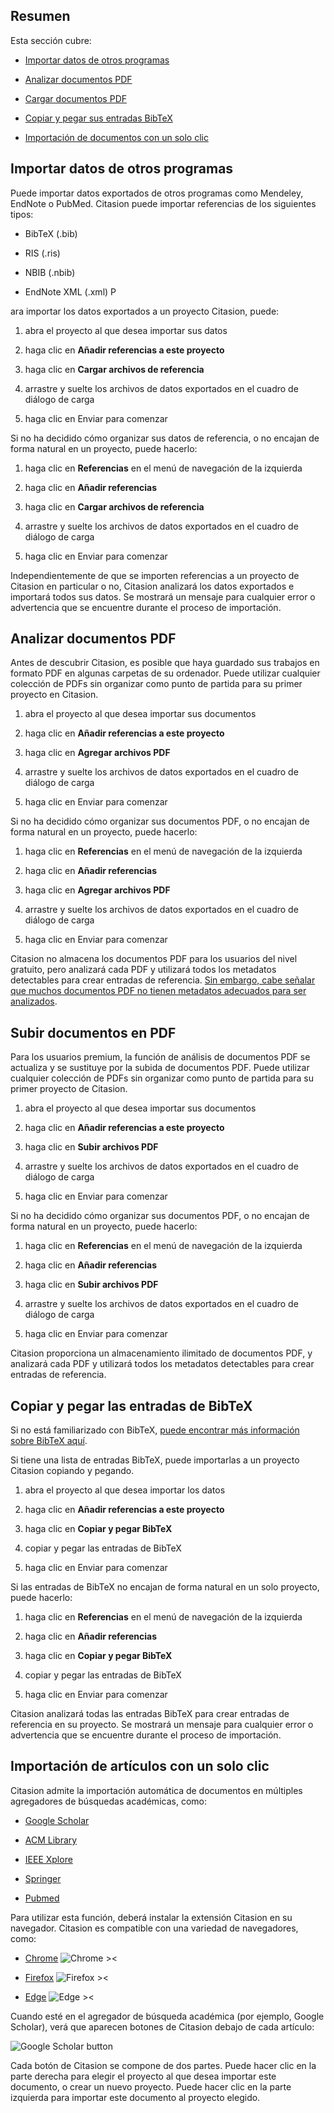 ## Resumen  

Esta sección cubre:  

* [Importar datos de otros programas](#importData)  

* [Analizar documentos PDF](#parsePapers)  

* [Cargar documentos PDF](#uploadPapers)  

* [Copiar y pegar sus entradas BibTeX](#copyBibtex)  

* [Importación de documentos con un solo clic](#oneClick)  

## Importar datos de otros programas<a name='importData'></a>  

Puede importar datos exportados de otros programas como Mendeley, EndNote o PubMed. Citasion puede importar referencias de los siguientes tipos:  

- BibTeX (.bib)  

- RIS (.ris)  

- NBIB (.nbib)  

- EndNote XML (.xml) P

ara importar los datos exportados a un proyecto Citasion, puede:  

1. abra el proyecto al que desea importar sus datos  

2. haga clic en <strong>Añadir referencias a este proyecto</strong>  

3. haga clic en <strong>Cargar archivos de referencia</strong>  

4. arrastre y suelte los archivos de datos exportados en el cuadro de diálogo de carga  

5. haga clic en Enviar para comenzar  

Si no ha decidido cómo organizar sus datos de referencia, o no encajan de forma natural en un proyecto, puede hacerlo:  

1. haga clic en <strong>Referencias</strong> en el menú de navegación de la izquierda  

2. haga clic en <strong>Añadir referencias</strong>  

3. haga clic en <strong>Cargar archivos de referencia</strong>  

4. arrastre y suelte los archivos de datos exportados en el cuadro de diálogo de carga  

5. haga clic en Enviar para comenzar  

Independientemente de que se importen referencias a un proyecto de Citasion en particular o no, Citasion analizará los datos exportados e importará todos sus datos. Se mostrará un mensaje para cualquier error o advertencia que se encuentre durante el proceso de importación.  

## Analizar documentos PDF<a name='parsePapers'></a>  

Antes de descubrir Citasion, es posible que haya guardado sus trabajos en formato PDF en algunas carpetas de su ordenador. Puede utilizar cualquier colección de PDFs sin organizar como punto de partida para su primer proyecto en Citasion.  

1. abra el proyecto al que desea importar sus documentos  

2. haga clic en <strong>Añadir referencias a este proyecto</strong>  

3. haga clic en <strong>Agregar archivos PDF</strong>  

4. arrastre y suelte los archivos de datos exportados en el cuadro de diálogo de carga  

5. haga clic en Enviar para comenzar  

Si no ha decidido cómo organizar sus documentos PDF, o no encajan de forma natural en un proyecto, puede hacerlo:  

1. haga clic en <strong>Referencias</strong> en el menú de navegación de la izquierda  

2. haga clic en <strong>Añadir referencias</strong>  

3. haga clic en <strong>Agregar archivos PDF</strong>  

4. arrastre y suelte los archivos de datos exportados en el cuadro de diálogo de carga  

5. haga clic en Enviar para comenzar  

Citasion no almacena los documentos PDF para los usuarios del nivel gratuito, pero analizará cada PDF y utilizará todos los metadatos detectables para crear entradas de referencia. <a href='/blogs/meta-data-pdf-paper' target='_blank'>Sin embargo, cabe señalar que muchos documentos PDF no tienen metadatos adecuados para ser analizados</a>.  

## Subir documentos en PDF<a name='uploadPapers'></a>  

Para los usuarios premium, la función de análisis de documentos PDF se actualiza y se sustituye por la subida de documentos PDF. Puede utilizar cualquier colección de PDFs sin organizar como punto de partida para su primer proyecto de Citasion.  

1. abra el proyecto al que desea importar sus documentos  

2. haga clic en <strong>Añadir referencias a este proyecto</strong>  

3. haga clic en <strong>Subir archivos PDF</strong>  

4. arrastre y suelte los archivos de datos exportados en el cuadro de diálogo de carga  

5. haga clic en Enviar para comenzar  

Si no ha decidido cómo organizar sus documentos PDF, o no encajan de forma natural en un proyecto, puede hacerlo:  

1. haga clic en <strong>Referencias</strong> en el menú de navegación de la izquierda  

2. haga clic en <strong>Añadir referencias</strong>  

3. haga clic en <strong>Subir archivos PDF</strong>  

4. arrastre y suelte los archivos de datos exportados en el cuadro de diálogo de carga  

5. haga clic en Enviar para comenzar  

Citasion proporciona un almacenamiento ilimitado de documentos PDF, y analizará cada PDF y utilizará todos los metadatos detectables para crear entradas de referencia.  

## Copiar y pegar las entradas de BibTeX<a name='copyBibtex'></a>  

Si no está familiarizado con BibTeX, <a href='/blogs/introduction-to-bibtex' target='_blank'>puede encontrar más información sobre BibTeX aquí</a>.  

Si tiene una lista de entradas BibTeX, puede importarlas a un proyecto Citasion copiando y pegando.  

1. abra el proyecto al que desea importar los datos  

2. haga clic en <strong>Añadir referencias a este proyecto</strong>  

3. haga clic en <strong>Copiar y pegar BibTeX</strong>  

4. copiar y pegar las entradas de BibTeX  

5. haga clic en Enviar para comenzar  

Si las entradas de BibTeX no encajan de forma natural en un solo proyecto, puede hacerlo:  

1. haga clic en <strong>Referencias</strong> en el menú de navegación de la izquierda  

2. haga clic en <strong>Añadir referencias</strong>  

3. haga clic en <strong>Copiar y pegar BibTeX</strong>  

4. copiar y pegar las entradas de BibTeX  

5. haga clic en Enviar para comenzar  

Citasion analizará todas las entradas BibTeX para crear entradas de referencia en su proyecto. Se mostrará un mensaje para cualquier error o advertencia que se encuentre durante el proceso de importación.  

## Importación de artículos con un solo clic<a name='oneClick'></a>  

Citasion admite la importación automática de documentos en múltiples agregadores de búsquedas académicas, como:  

- <a href='https://scholar.google.com' target='_blank'> Google Scholar </a>  

- <a href='https://dl.acm.org' target='_blank'> ACM Library </a>  

- <a href='https://ieeexplore.ieee.org' target='_blank'> IEEE Xplore </a>  

- <a href='https://www.springer.com' target='_blank'> Springer </a>  

- <a href='https://pubmed.ncbi.nlm.nih.gov' target='_blank'> Pubmed </a>  

Para utilizar esta función, deberá instalar la extensión Citasion en su navegador. Citasion es compatible con una variedad de navegadores, como:  

- [Chrome](https://chrome.google.com/webstore/detail/citasion/oklpcimghhhhanifldcdlfgoaigfiolj) ![Chrome ><](/static/images/docs/chrome-tiny.png)  

- [Firefox](https://addons.mozilla.org/en-US/firefox/addon/citasion/) ![Firefox ><](/static/images/docs/firefox-tiny.png)  

- [Edge](https://microsoftedge.microsoft.com/addons/detail/citasion/kgcdgjmildkboglkjlmllmkchhibgbcc) ![Edge ><](/static/images/docs/edge-tiny.png)  

Cuando esté en el agregador de búsqueda académica (por ejemplo, Google Scholar), verá que aparecen botones de Citasion debajo de cada artículo:  

![Google Scholar button](/static/images/docs/googleScholar.png)  

Cada botón de Citasion se compone de dos partes. Puede hacer clic en la parte derecha para elegir el proyecto al que desea importar este documento, o crear un nuevo proyecto. Puede hacer clic en la parte izquierda para importar este documento al proyecto elegido. 

